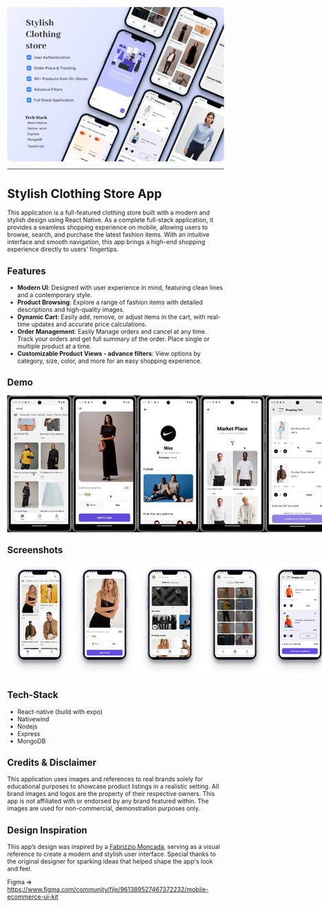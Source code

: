 <img src="demo/cover.png" style="border-radius:10px" />

---

# Stylish Clothing Store App

This application is a full-featured clothing store built with a modern and stylish design using React Native. As a complete full-stack application, it provides a seamless shopping experience on mobile, allowing users to browse, search, and purchase the latest fashion items. With an intuitive interface and smooth navigation, this app brings a high-end shopping experience directly to users' fingertips.

## Features

- **Modern UI**: Designed with user experience in mind, featuring clean lines and a contemporary style.
- **Product Browsing**: Explore a range of fashion items with detailed descriptions and high-quality images.
- **Dynamic Cart**: Easily add, remove, or adjust items in the cart, with real-time updates and accurate price calculations.
- **Order Management**: Easily Manage orders and cancel at any time. Track your orders and get full summary of the order. Place single or multiple product at a time.
- **Customizable Product Views - advance filters**: View options by category, size, color, and more for an easy shopping experience.

## Demo

<div  style="display: flex; flex-direction: 'row';">
<img src="demo/product_preview.gif" width="30%"/>
<img src="demo/product_page.gif" width="30%"/>
<img src="demo/store.gif" width="30%"/>
<img src="demo/market_place.gif" width="30%"/>
<img src="demo/order_placed.gif" width="30%"/>
</div>

## Screenshots

<div  style="display: flex; flex-direction: 'row';">
<img src="demo/feed.png" width="30%"/>
<img src="demo/product.png" width="30%"/>
<img src="demo/market.png" width="30%"/>
<img src="demo/collections.png" width="30%"/>
<img src="demo/cart.png" width="30%"/>
<img src="demo/drawer.png" width="30%"/>
<img src="demo/address.png" width="30%"/>
<img src="demo/payment.png" width="30%"/>
<img src="demo/order_summary.png" width="30%"/>
<img src="demo/orders.png" width="30%"/>
<img src="demo/profile.png" width="30%"/>
<img src="demo/store.png" width="30%"/>
<img src="demo/register.png" width="30%"/>
<img src="demo/login.png" width="30%"/>
<img src="demo/forget.png" width="30%"/>
</div>

## Tech-Stack

- React-native (build with expo)
- Nativewind
- Nodejs
- Express
- MongoDB

## Credits & Disclaimer

This application uses images and references to real brands solely for educational purposes to showcase product listings in a realistic setting. All brand images and logos are the property of their respective owners. This app is not affiliated with or endorsed by any brand featured within. The images are used for non-commercial, demonstration purposes only.

## Design Inspiration

This app’s design was inspired by a
<a href="https://www.figma.com/@fabrizzio">Fabrizzio Moncada</a>, serving as a visual reference to create a modern and stylish user interface. Special thanks to the original designer for sparking ideas that helped shape the app's look and feel.

Figma => https://www.figma.com/community/file/961389527467372232/mobile-ecommerce-ui-kit
